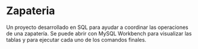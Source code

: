 # Zapateria
Un proyecto desarrollado en SQL para ayudar a coordinar las operaciones de una zapatería.
Se puede abrir con MySQL Workbench para visualizar las tablas y para ejecutar cada uno de los comandos finales.

